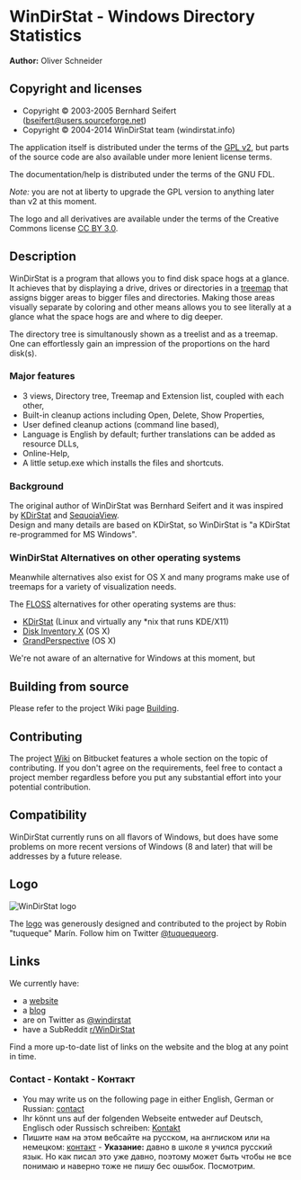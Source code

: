 ﻿# WinDirStat - Windows Directory Statistics

**Author:** Oliver Schneider

## Copyright and licenses

* Copyright © 2003-2005 Bernhard Seifert (bseifert@users.sourceforge.net)
* Copyright © 2004-2014 WinDirStat team (windirstat.info)

The application itself is distributed under the terms of the [GPL v2](https://bitbucket.org/windirstat/windirstat/raw/tip/windirstat/res/license.txt),
but parts of the source code are also available under more lenient license terms.

The documentation/help is distributed under the terms of the GNU FDL.

*Note:* you are not at liberty to upgrade the GPL version to anything later
than v2 at this moment.

The logo and all derivatives are available under the terms of the Creative
Commons license [CC BY 3.0](http://creativecommons.org/licenses/by/3.0/).

## Description

WinDirStat is a program that allows you to find disk space hogs at a glance.
It achieves that by displaying a drive, drives or directories in a [treemap](https://en.wikipedia.org/wiki/Treemap)
that assigns bigger areas to bigger files and directories. Making those areas
visually separate by coloring and other means allows you to see literally at
a glance what the space hogs are and where to dig deeper.

The directory tree is simultanously shown as a treelist and as a treemap.
One can effortlessly gain an impression of the proportions on the hard disk(s).

### Major features

* 3 views, Directory tree, Treemap and Extension list, coupled with each other,
* Built-in cleanup actions including Open, Delete, Show Properties,
* User defined cleanup actions (command line based),
* Language is English by default; further translations can be added as
  resource DLLs,
* Online-Help,
* A little setup.exe which installs the files and shortcuts.

### Background

The original author of WinDirStat was Bernhard Seifert and it was inspired by
[KDirStat](http://kdirstat.sourceforge.net/) and [SequoiaView](http://w3.win.tue.nl/nl/onderzoek/onderzoek_informatica/visualization/sequoiaview/).\
Design and many details are based on KDirStat, so WinDirStat is "a KDirStat re-programmed for MS Windows".

### WinDirStat Alternatives on other operating systems

Meanwhile alternatives also exist for OS X and many programs make use of
treemaps for a variety of visualization needs.

The [FLOSS](https://en.wikipedia.org/wiki/Alternative_terms_for_free_software) alternatives for other operating systems are thus:

* [KDirStat](http://kdirstat.sourceforge.net/) (Linux and virtually any \*nix that runs KDE/X11)
* [Disk Inventory X](http://www.derlien.com/) (OS X)
* [GrandPerspective](http://grandperspectiv.sourceforge.net/) (OS X)

We're not aware of an alternative for Windows at this moment, but

## Building from source

Please refer to the project Wiki page [Building](https://bitbucket.org/windirstat/windirstat/wiki/Building).

## Contributing

The project [Wiki](https://bitbucket.org/windirstat/windirstat/wiki/Home) on
Bitbucket features a whole section on the topic of contributing. If you don't
agree on the requirements, feel free to contact a project member regardless
before you put any substantial effort into your potential contribution.

## Compatibility

WinDirStat currently runs on all flavors of Windows, but does have some
problems on more recent versions of Windows (8 and later) that will be
addresses by a future release.

## Logo

![WinDirStat logo](https://bitbucket.org/windirstat/windirstat/raw/tip/common/logo_256px.png)

The [logo](https://windirstat.info/logo.html) was generously designed and contributed to the project by Robin
"tuqueque" Marín. Follow him on Twitter [@tuquequeorg](https://twitter.com/tuquequeorg).

## Links

We currently have:

* a [website](https://windirstat.info/)
* a [blog](http://blog.windirstat.info/)
* are on Twitter as [@windirstat](https://twitter.com/windirstat)
* have a SubReddit [r/WinDirStat](http://www.reddit.com/r/WinDirStat/)

Find a more up-to-date list of links on the website and the blog at any point
in time.

### Contact - Kontakt - Контакт

* You may write us on the following page in either English, German or Russian: [contact](https://windirstat.info/contact.html)
* Ihr könnt uns auf der folgenden Webseite entweder auf Deutsch, Englisch oder Russisch schreiben: [Kontakt](https://windirstat.info/contact.html)
* Пишите нам на этом вебсайте на русском, на англиском или на немецком: [контакт](https://windirstat.info/contact.html) - **Указание:** давно в школе я учился русский язык. Но как писал это уже давно, поэтому может быть чтобы не все понимаю и наверно тоже не пишу бес ошыбок. Посмотрим.
